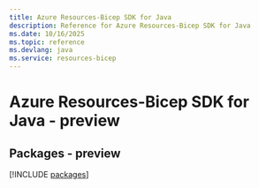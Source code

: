 ```yaml
---
title: Azure Resources-Bicep SDK for Java
description: Reference for Azure Resources-Bicep SDK for Java
ms.date: 10/16/2025
ms.topic: reference
ms.devlang: java
ms.service: resources-bicep
---
```

# Azure Resources-Bicep SDK for Java - preview
## Packages - preview
[!INCLUDE [packages](resources-bicep-index.md)]